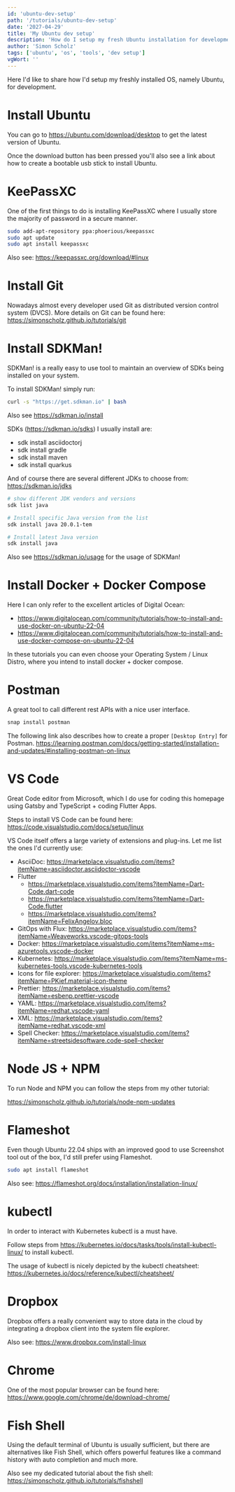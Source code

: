 ```yaml
---
id: 'ubuntu-dev-setup'
path: '/tutorials/ubuntu-dev-setup'
date: '2027-04-29'
title: 'My Ubuntu dev setup'
description: 'How do I setup my fresh Ubuntu installation for development'
author: 'Simon Scholz'
tags: ['ubuntu', 'os', 'tools', 'dev setup']
vgWort: ''
---
```


Here I'd like to share how I'd setup my freshly installed OS, namely Ubuntu, for development.

# Install Ubuntu

You can go to https://ubuntu.com/download/desktop to get the latest version of Ubuntu.

Once the download button has been pressed you'll also see a link about how to create a bootable usb stick to install Ubuntu.

# KeePassXC

One of the first things to do is installing KeePassXC where I usually store the majority of password in a secure manner.

```bash
sudo add-apt-repository ppa:phoerious/keepassxc
sudo apt update
sudo apt install keepassxc 
```

Also see: https://keepassxc.org/download/#linux

# Install Git

Nowadays almost every developer used Git as distributed version control system (DVCS).
More details on Git can be found here: https://simonscholz.github.io/tutorials/git

# Install SDKMan!

SDKMan! is a really easy to use tool to maintain an overview of SDKs being installed on your system.

To install SDKMan! simply run: 

```bash
curl -s "https://get.sdkman.io" | bash
```
Also see https://sdkman.io/install

SDKs (https://sdkman.io/sdks) I usually install are:

* sdk install asciidoctorj
* sdk install gradle
* sdk install maven 
* sdk install quarkus

And of course there are several different JDKs to choose from: https://sdkman.io/jdks

```bash
# show different JDK vendors and versions
sdk list java

# Install specific Java version from the list
sdk install java 20.0.1-tem

# Install latest Java version
sdk install java
```

Also see https://sdkman.io/usage for the usage of SDKMan!

# Install Docker + Docker Compose

Here I can only refer to the excellent articles of Digital Ocean:

* https://www.digitalocean.com/community/tutorials/how-to-install-and-use-docker-on-ubuntu-22-04
* https://www.digitalocean.com/community/tutorials/how-to-install-and-use-docker-compose-on-ubuntu-22-04

In these tutorials you can even choose your Operating System / Linux Distro, where you intend to install docker + docker compose.

# Postman

A great tool to call different rest APIs with a nice user interface.

```bash
snap install postman
```

The following link also describes how to create a proper `[Desktop Entry]` for Postman.
https://learning.postman.com/docs/getting-started/installation-and-updates/#installing-postman-on-linux

# VS Code

Great Code editor from Microsoft, which I do use for coding this homepage using Gatsby and TypeScript + coding Flutter Apps.

Steps to install VS Code can be found here: https://code.visualstudio.com/docs/setup/linux

VS Code itself offers a large variety of extensions and plug-ins.
Let me list the ones I'd currently use:

* AsciiDoc: https://marketplace.visualstudio.com/items?itemName=asciidoctor.asciidoctor-vscode
* Flutter
  * https://marketplace.visualstudio.com/items?itemName=Dart-Code.dart-code
  * https://marketplace.visualstudio.com/items?itemName=Dart-Code.flutter
  * https://marketplace.visualstudio.com/items?itemName=FelixAngelov.bloc
* GitOps with Flux: https://marketplace.visualstudio.com/items?itemName=Weaveworks.vscode-gitops-tools
* Docker: https://marketplace.visualstudio.com/items?itemName=ms-azuretools.vscode-docker
* Kubernetes: https://marketplace.visualstudio.com/items?itemName=ms-kubernetes-tools.vscode-kubernetes-tools
* Icons for file explorer: https://marketplace.visualstudio.com/items?itemName=PKief.material-icon-theme
* Prettier: https://marketplace.visualstudio.com/items?itemName=esbenp.prettier-vscode
* YAML: https://marketplace.visualstudio.com/items?itemName=redhat.vscode-yaml
* XML: https://marketplace.visualstudio.com/items?itemName=redhat.vscode-xml
* Spell Checker: https://marketplace.visualstudio.com/items?itemName=streetsidesoftware.code-spell-checker

# Node JS + NPM

To run Node and NPM you can follow the steps from my other tutorial: 

https://simonscholz.github.io/tutorials/node-npm-updates

# Flameshot

Even though Ubuntu 22.04 ships with an improved good to use Screenshot tool out of the box, I'd still prefer using Flameshot.

```bash
sudo apt install flameshot
```

Also see: https://flameshot.org/docs/installation/installation-linux/

# kubectl

In order to interact with Kubernetes kubectl is a must have.

Follow steps from https://kubernetes.io/docs/tasks/tools/install-kubectl-linux/ to install kubectl.

The usage of kubectl is nicely depicted by the kubectl cheatsheet: https://kubernetes.io/docs/reference/kubectl/cheatsheet/

# Dropbox

Dropbox offers a really convenient way to store data in the cloud by integrating a dropbox client into the system file explorer.

Also see: https://www.dropbox.com/install-linux

# Chrome

One of the most popular browser can be found here: https://www.google.com/chrome/de/download-chrome/

# Fish Shell

Using the default terminal of Ubuntu is usually sufficient, but there are alternatives like Fish Shell, which offers powerful features like a command history with auto completion and much more.

Also see my dedicated tutorial about the fish shell: https://simonscholz.github.io/tutorials/fishshell
